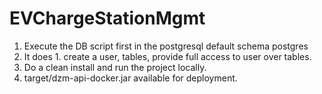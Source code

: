 # EVChargeStationMgmt
1. Execute the DB script first in the postgresql default schema postgres
2. It does 1. create a user, tables, provide full access to user over tables.
3. Do a clean install and run the project locally.
4. target/dzm-api-docker.jar available for deployment.

 

